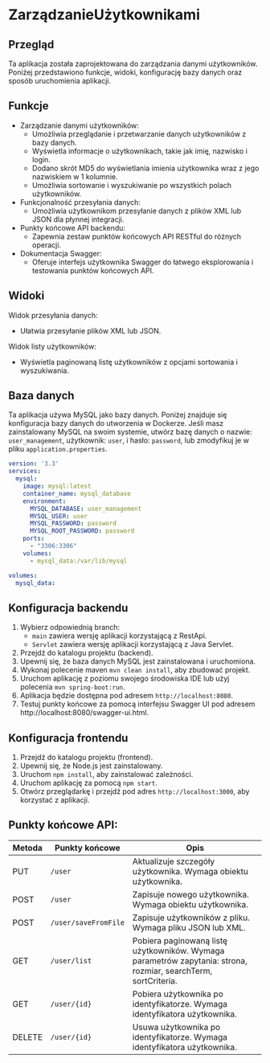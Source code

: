 # ZarządzanieUżytkownikami

## Przegląd

Ta aplikacja została zaprojektowana do zarządzania danymi użytkowników. Poniżej przedstawiono funkcje, widoki, konfigurację bazy danych oraz sposób uruchomienia aplikacji.

## Funkcje

- Zarządzanie danymi użytkowników:
    - Umożliwia przeglądanie i przetwarzanie danych użytkowników z bazy danych.
    - Wyświetla informacje o użytkownikach, takie jak imię, nazwisko i login.
    - Dodano skrót MD5 do wyświetlania imienia użytkownika wraz z jego nazwiskiem w 1 kolumnie.
    - Umożliwia sortowanie i wyszukiwanie po wszystkich polach użytkowników.
- Funkcjonalność przesyłania danych:
    - Umożliwia użytkownikom przesyłanie danych z plików XML lub JSON dla płynnej integracji.
- Punkty końcowe API backendu:
    - Zapewnia zestaw punktów końcowych API RESTful do różnych operacji.
- Dokumentacja Swagger:
    - Oferuje interfejs użytkownika Swagger do łatwego eksplorowania i testowania punktów końcowych API.

## Widoki

Widok przesyłania danych:
- Ułatwia przesyłanie plików XML lub JSON.

Widok listy użytkowników:
- Wyświetla paginowaną listę użytkowników z opcjami sortowania i wyszukiwania.

## Baza danych
Ta aplikacja używa MySQL jako bazy danych. Poniżej znajduje się konfiguracja bazy danych do utworzenia w Dockerze.
Jeśli masz zainstalowany MySQL na swoim systemie, utwórz bazę danych o nazwie: `user_management`, użytkownik: `user`,
i hasło: `password`, lub zmodyfikuj je w pliku `application.properties`.

```yaml
version: '3.3'
services:
  mysql:
    image: mysql:latest
    container_name: mysql_database
    environment:
      MYSQL_DATABASE: user_management
      MYSQL_USER: user
      MYSQL_PASSWORD: password
      MYSQL_ROOT_PASSWORD: password
    ports:
      - "3306:3306"
    volumes:
      - mysql_data:/var/lib/mysql

volumes:
  mysql_data:
```

## Konfiguracja backendu

1. Wybierz odpowiednią branch:
    - `main` zawiera wersję aplikacji korzystającą z RestApi.
    - `Servlet` zawiera wersję aplikacji korzystającą z Java Servlet.
2. Przejdź do katalogu projektu (backend).
3. Upewnij się, że baza danych MySQL jest zainstalowana i uruchomiona.
4. Wykonaj polecenie maven `mvn clean install`, aby zbudować projekt.
5. Uruchom aplikację z poziomu swojego środowiska IDE lub użyj polecenia `mvn spring-boot:run`.
6. Aplikacja będzie dostępna pod adresem `http://localhost:8080`.
7. Testuj punkty końcowe za pomocą interfejsu Swagger UI pod adresem http://localhost:8080/swagger-ui.html.

## Konfiguracja frontendu

1. Przejdź do katalogu projektu (frontend).
2. Upewnij się, że Node.js jest zainstalowany.
3. Uruchom `npm install`, aby zainstalować zależności.
4. Uruchom aplikację za pomocą `npm start`.
5. Otwórz przeglądarkę i przejdź pod adres `http://localhost:3000`, aby korzystać z aplikacji.

## Punkty końcowe API:

| Metoda | Punkty końcowe         | Opis                                              |
|--------|------------------------|---------------------------------------------------|
| PUT    | `/user`                | Aktualizuje szczegóły użytkownika. Wymaga obiektu użytkownika. |
| POST   | `/user`                | Zapisuje nowego użytkownika. Wymaga obiektu użytkownika. |
| POST   | `/user/saveFromFile`   | Zapisuje użytkowników z pliku. Wymaga pliku JSON lub XML. |
| GET    | `/user/list`           | Pobiera paginowaną listę użytkowników. Wymaga parametrów zapytania: strona, rozmiar, searchTerm, sortCriteria. |
| GET    | `/user/{id}`           | Pobiera użytkownika po identyfikatorze. Wymaga identyfikatora użytkownika. |
| DELETE | `/user/{id}`           | Usuwa użytkownika po identyfikatorze. Wymaga identyfikatora użytkownika. |
